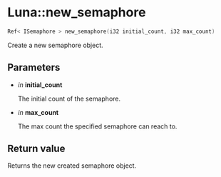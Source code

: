 # Luna::new_semaphore

```c++
Ref< ISemaphore > new_semaphore(i32 initial_count, i32 max_count)
```

Create a new semaphore object. 

## Parameters
* *in* **initial_count**

    The initial count of the semaphore. 

* *in* **max_count**

    The max count the specified semaphore can reach to. 

## Return value
Returns the new created semaphore object. 

